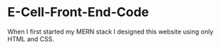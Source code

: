 # E-Cell-Front-End-Code
When I first started my MERN stack I designed this website using only HTML and CSS. 
